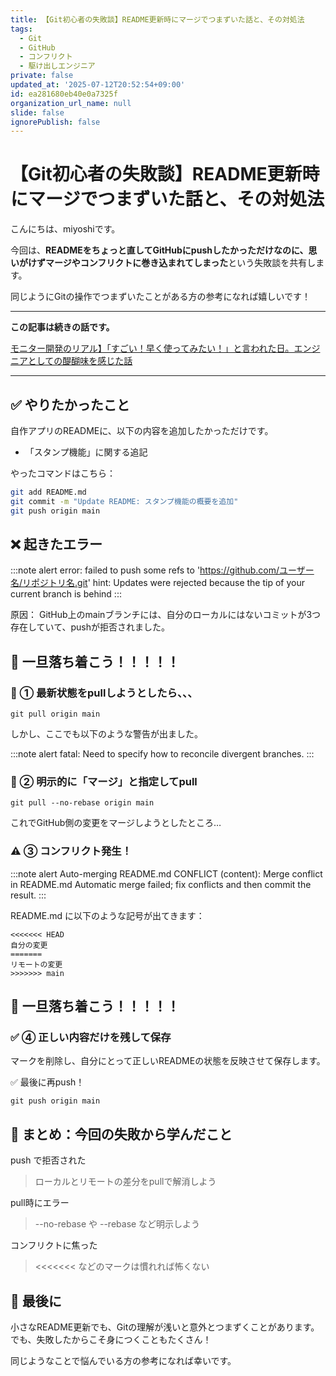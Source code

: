 ```yaml
---
title: 【Git初心者の失敗談】README更新時にマージでつまずいた話と、その対処法
tags:
  - Git
  - GitHub
  - コンフリクト
  - 駆け出しエンジニア
private: false
updated_at: '2025-07-12T20:52:54+09:00'
id: ea281680eb40e0a7325f
organization_url_name: null
slide: false
ignorePublish: false
---
```

# 【Git初心者の失敗談】README更新時にマージでつまずいた話と、その対処法

こんにちは、miyoshiです。

今回は、**READMEをちょっと直してGitHubにpushしたかっただけなのに、思いがけずマージやコンフリクトに巻き込まれてしまった**という失敗談を共有します。

同じようにGitの操作でつまずいたことがある方の参考になれば嬉しいです！

---
**この記事は続きの話です。**

[モニター開発のリアル】「すごい！早く使ってみたい！」と言われた日。エンジニアとしての醍醐味を感じた話](https://qiita.com/takumarider/items/1d16388fc44e097da7c7)


---
## ✅ やりたかったこと

自作アプリのREADMEに、以下の内容を追加したかっただけです。

- 「スタンプ機能」に関する追記

やったコマンドはこちら：

```bash
git add README.md
git commit -m "Update README: スタンプ機能の概要を追加"
git push origin main
```
## ❌ 起きたエラー

:::note alert
error: failed to push some refs to 'https://github.com/ユーザー名/リポジトリ名.git'
hint: Updates were rejected because the tip of your current branch is behind
:::

原因：
GitHub上のmainブランチには、自分のローカルにはないコミットが3つ存在していて、pushが拒否されました。


## 🧯 一旦落ち着こう！！！！！
### 🔹 ① 最新状態をpullしようとしたら、、、
```
git pull origin main
```
しかし、ここでも以下のような警告が出ました。

:::note alert
fatal: Need to specify how to reconcile divergent branches.
:::
### 🔹 ② 明示的に「マージ」と指定してpull
```
git pull --no-rebase origin main
```
これでGitHub側の変更をマージしようとしたところ…

### ⚠️ ③ コンフリクト発生！
:::note alert
Auto-merging README.md
CONFLICT (content): Merge conflict in README.md
Automatic merge failed; fix conflicts and then commit the result.
:::

README.md に以下のような記号が出てきます：
```
<<<<<<< HEAD
自分の変更
=======
リモートの変更
>>>>>>> main
```
## 🧯 一旦落ち着こう！！！！！
### ✅ ④ 正しい内容だけを残して保存
マークを削除し、自分にとって正しいREADMEの状態を反映させて保存します。

✅ 最後に再push！
```
git push origin main
```
## 📝 まとめ：今回の失敗から学んだこと
push で拒否された	
>ローカルとリモートの差分をpullで解消しよう

pull時にエラー
>--no-rebase や --rebase など明示しよう

コンフリクトに焦った
><<<<<<< などのマークは慣れれば怖くない

## 🙌 最後に
小さなREADME更新でも、Gitの理解が浅いと意外とつまずくことがあります。でも、失敗したからこそ身につくこともたくさん！

同じようなことで悩んでいる方の参考になれば幸いです。
